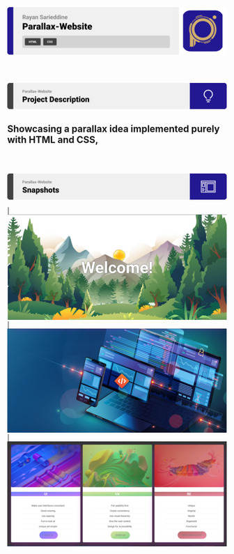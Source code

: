 <img src="./readme/title1.svg"/>

<br><br>

<!-- project philosophy -->
<img src="./readme/title2.svg"/>

## Showcasing a parallax idea implemented purely with HTML and CSS,

<br><br>

<!-- Prototyping -->
<img src="./readme/title3.svg"/>

| ![Landing](./readme/demo.jpg)
| ![Landing](./readme/demo2.jpg)
| ![Landing](./readme/demo3.jpg)
